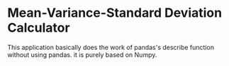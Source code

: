 # Mean-Variance-Standard Deviation Calculator
This application basically does the work of pandas's describe function without using pandas. it is purely based on Numpy.

